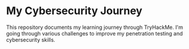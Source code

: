 # My Cybersecurity Journey

This repository documents my learning journey through TryHackMe. I'm going through various challenges to improve my penetration testing and cybersecurity skills.
